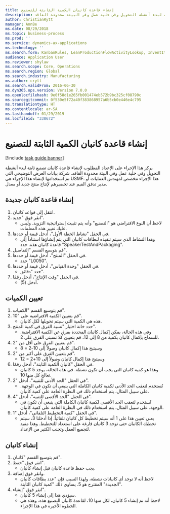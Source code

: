 ```yaml
---
title: إنشاء قاعدة كانبان الكمية الثابتة للتصنيع
description: يركز هذا الإجراء على الإعداد المطلوب لإنشاء قاعدة كانبان تصنيع ثابتة لبدء أنشطة التحويل وفي خلية عمل وفي البيئة محدودة الفاقد.
author: ChristianRytt
manager: AnnBe
ms.date: 08/29/2018
ms.topic: business-process
ms.prod: ''
ms.service: dynamics-ax-applications
ms.technology: ''
ms.search.form: KanbanRules, LeanProductionFlowActivityLookup, InventItemIdLookupSimple, UnitOfMeasureLookup, KanbanCreate
audience: Application User
ms.reviewer: shylaw
ms.search.scope: Core, Operations
ms.search.region: Global
ms.search.industry: Manufacturing
ms.author: crytt
ms.search.validFrom: 2016-06-30
ms.dyn365.ops.version: Version 7.0.0
ms.openlocfilehash: 9e0f58d1e265fb001474eb572b9bc325cf08790c
ms.sourcegitcommit: 0f530e5f72a40f383868957a6b5cb0e446e4c795
ms.translationtype: HT
ms.contentlocale: ar-SA
ms.lasthandoff: 01/29/2019
ms.locfileid: "338672"
---
```

# <a name="create-a-fixed-quantity-kanban-rule-for-manufacturing"></a>إنشاء قاعدة كانبان الكمية الثابتة للتصنيع

[!include [task guide banner](../../includes/task-guide-banner.md)]

يركز هذا الإجراء على الإعداد المطلوب لإنشاء قاعدة كانبان تصنيع ثابتة لبدء أنشطة التحويل وفي خلية عمل وفي البيئة محدودة الفاقد. شركة بيانات العرض التوضيحي التي تم استخدامها لإنشاء هذا الإجراء هي USMF. هذا الإجراء مخصص لمهندس العمليات أو مدير تدفق القيم عند تحضيرهم لإنتاج منتج جديد أو معدل.


## <a name="create-new-kanban-rule"></a>إنشاء قاعدة كانبان جديدة
1. انتقل إلى قواعد كانبان.
2. انقر فوق "جديد".
    * لاحظ أن النوع الافتراضي هو "التصنيع" وأنه يتم تثبيت إستراتيجية التزويد. وليس عليك تغيير هذه المعلمات.  
3. في الحقل "نشاط الخطة الأول"، أدخل قيمة أو حددها.
    * وهذا النشاط الذي سيتم تنفيذه لبطاقات كانبان التي يتم إنشاؤها استناداً إلى قاعدة كانبان هذه.  حدد "SpeakerTestAndPackaging".  
4. قم بتوسيع القسم "التفاصيل".
5. في الحقل "المنتج"، أدخل قيمة أو حددها.
    * حدد "L0050".  
6. في الحقل "وحدة القياس"، أدخل قيمة أو حددها.
    * حدد "دقائق".  
7. في الحقل "وقت الإنتاج‬"، أدخل رقمًا.
    * أدخل (5).  

## <a name="set-quantities"></a>تعيين الكميات
1. قم بتوسيع القسم "الكميات".
2. قم بتعيين الكمية الافتراضية على "10".
    * هذه هي الكمية التي سيتم تحويلها لكل كانبان.  
3. حدد خانة اختيار "نسبة الفرق في كمية المنتج".
    * وفي هذه الحالة، يمكن إكمال كانبان المحددة بفرق عن الكمية الافتراضية.  للسماح بإكمال كانبان بكمية من 8 إلى 12، قم بتعيين كلا نسبتي الفرق على 2.  
4. قم بتعيين الفرق على أقل من "2".
    * وسيتيح هذا إكمال كانبان وصولاً إلى 10-2 = 8  
5. قم بتعيين الفرق على أكبر من "2".
    * وسيتيح هذا إكمال كانبان وصولاً إلى 10+2 = 12  
6. في الحقل "كانبان الكمية الثابتة"، أدخل رقمًا.
    * وهذا هو كمية كانبان التي يجب أن تكون نشطة. في هذه الحالة، يوجد 5 كانبان تعالج كل منها 10.  
7. في الحقل "الحد الأدنى للتنبيه"، أدخل "2".
    * تُستخدم لتعقب الحد الأدنى لكمية كانبان الكاملة التي ينبغي أن تكون في الوجهة. على سبيل المثال، يتم استخدام ذلك في النظرة العامة على كمية كانبان.  
8. في الحقل "الحد الأقصى للتنبيه"، أدخل "4".
    * تُستخدم لتعقب الحد الأقصى لكمية كانبان الكاملة التي ينبغي أن تكون في الوجهة. على سبيل المثال، يتم استخدام ذلك في النظرة العامة على كمية كانبان.  
9. في الحقل "كمية التخطيط التلقائي‬"، أدخل "1".
    * يعني تعيين هذا على 1 أنه سيتم تخطيط كل كانبان تلقائياً.   إذا أدخلنا 3، سيتم تخطيك الكانبان حتى توجد 3 كانبان فارغة على استعداد للتخطيط. وهذا مفيد لتجميع العمل وتجنب الكثير من الإعداد.  

## <a name="create-kanbans"></a>إنشاء كانبان
1. قم بتوسيع القسم "كانبان".
2. انقر فوق "حفظ".
    * يجب حفظ قاعدة كانبان قبل إنشاء كانبان.  
3. وانقر فوق إضافة.
    * لاحظ أنه لا توجد أي كانبانات نشطة، ولهذا السبب فإن "عدد بطاقات كانبان الجديدة‬" المقترح هو 5. يساوي ذلك "كمية كانبان الثابتة‬".  
4. انقر فوق "إنشاء".
    * سيؤدي هذا إلى إنشاء 5 كانبان.  
    * لاحظ أنه تم إنشاء 5 كانبان، لكل منها 10، لقاعدة كانبان التصنيع هذه. وهذه هي الخطوة الأخيرة في هذا الإجراء.  


